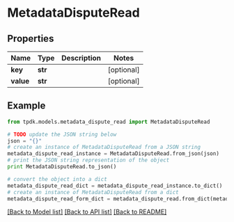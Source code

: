 # MetadataDisputeRead



## Properties

Name | Type | Description | Notes
------------ | ------------- | ------------- | -------------
**key** | **str** |  | [optional] 
**value** | **str** |  | [optional] 

## Example

```python
from tpdk.models.metadata_dispute_read import MetadataDisputeRead

# TODO update the JSON string below
json = "{}"
# create an instance of MetadataDisputeRead from a JSON string
metadata_dispute_read_instance = MetadataDisputeRead.from_json(json)
# print the JSON string representation of the object
print MetadataDisputeRead.to_json()

# convert the object into a dict
metadata_dispute_read_dict = metadata_dispute_read_instance.to_dict()
# create an instance of MetadataDisputeRead from a dict
metadata_dispute_read_form_dict = metadata_dispute_read.from_dict(metadata_dispute_read_dict)
```
[[Back to Model list]](../README.md#documentation-for-models) [[Back to API list]](../README.md#documentation-for-api-endpoints) [[Back to README]](../README.md)



